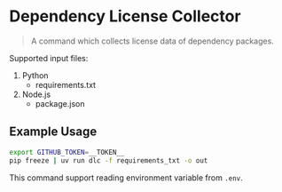 # Dependency License Collector

> A command which collects license data of dependency packages.

Supported input files:

1. Python
   - requirements.txt
2. Node.js
   - package.json

## Example Usage

```sh
export GITHUB_TOKEN=__TOKEN__
pip freeze | uv run dlc -f requirements_txt -o out
```

This command support reading environment variable from `.env`.
